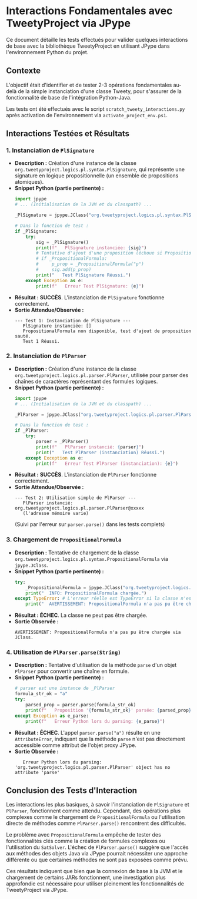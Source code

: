 # Interactions Fondamentales avec TweetyProject via JPype

Ce document détaille les tests effectués pour valider quelques interactions de base avec la bibliothèque TweetyProject en utilisant JPype dans l'environnement Python du projet.

## Contexte

L'objectif était d'identifier et de tester 2-3 opérations fondamentales au-delà de la simple instanciation d'une classe Tweety, pour s'assurer de la fonctionnalité de base de l'intégration Python-Java.

Les tests ont été effectués avec le script `scratch_tweety_interactions.py` après activation de l'environnement via `activate_project_env.ps1`.

## Interactions Testées et Résultats

### 1. Instanciation de `PlSignature`

*   **Description :** Création d'une instance de la classe `org.tweetyproject.logics.pl.syntax.PlSignature`, qui représente une signature en logique propositionnelle (un ensemble de propositions atomiques).
*   **Snippet Python (partie pertinente) :**
    ```python
    import jpype
    # ... (Initialisation de la JVM et du classpath) ...

    _PlSignature = jpype.JClass("org.tweetyproject.logics.pl.syntax.PlSignature")
    
    # Dans la fonction de test :
    if _PlSignature:
        try:
            sig = _PlSignature()
            print(f"   PlSignature instanciée: {sig}")
            # Tentative d'ajout d'une proposition (échoue si PropositionalFormula n'est pas chargée)
            # if _PropositionalFormula:
            #     p_prop = _PropositionalFormula("p")
            #     sig.add(p_prop)
            print("   Test PlSignature Réussi.")
        except Exception as e:
            print(f"   Erreur Test PlSignature: {e}")
    ```
*   **Résultat :** **SUCCÈS**. L'instanciation de `PlSignature` fonctionne correctement.
*   **Sortie Attendue/Observée :**
    ```
    --- Test 1: Instanciation de PlSignature ---
       PlSignature instanciée: []
       PropositionalFormula non disponible, test d'ajout de proposition sauté.
       Test 1 Réussi.
    ```

### 2. Instanciation de `PlParser`

*   **Description :** Création d'une instance de la classe `org.tweetyproject.logics.pl.parser.PlParser`, utilisée pour parser des chaînes de caractères représentant des formules logiques.
*   **Snippet Python (partie pertinente) :**
    ```python
    import jpype
    # ... (Initialisation de la JVM et du classpath) ...

    _PlParser = jpype.JClass("org.tweetyproject.logics.pl.parser.PlParser")

    # Dans la fonction de test :
    if _PlParser:
        try:
            parser = _PlParser()
            print(f"   PlParser instancié: {parser}")
            print("   Test PlParser (instanciation) Réussi.")
        except Exception as e:
            print(f"   Erreur Test PlParser (instanciation): {e}")
    ```
*   **Résultat :** **SUCCÈS**. L'instanciation de `PlParser` fonctionne correctement.
*   **Sortie Attendue/Observée :**
    ```
    --- Test 2: Utilisation simple de PlParser ---
       PlParser instancié: org.tweetyproject.logics.pl.parser.PlParser@xxxxx 
       (l'adresse mémoire varie)
    ```
    (Suivi par l'erreur sur `parser.parse()` dans les tests complets)


### 3. Chargement de `PropositionalFormula`

*   **Description :** Tentative de chargement de la classe `org.tweetyproject.logics.pl.syntax.PropositionalFormula` via `jpype.JClass`.
*   **Snippet Python (partie pertinente) :**
    ```python
    try:
        _PropositionalFormula = jpype.JClass("org.tweetyproject.logics.pl.syntax.PropositionalFormula")
        print("  INFO: PropositionalFormula chargée.")
    except TypeError: # L'erreur réelle est TypeError si la classe n'est pas trouvée
        print("  AVERTISSEMENT: PropositionalFormula n'a pas pu être chargée via JClass.")
    ```
*   **Résultat :** **ÉCHEC**. La classe ne peut pas être chargée.
*   **Sortie Observée :**
    ```
    AVERTISSEMENT: PropositionalFormula n'a pas pu être chargée via JClass.
    ```

### 4. Utilisation de `PlParser.parse(String)`

*   **Description :** Tentative d'utilisation de la méthode `parse` d'un objet `PlParser` pour convertir une chaîne en formule.
*   **Snippet Python (partie pertinente) :**
    ```python
    # parser est une instance de _PlParser
    formula_str_ok = "a" 
    try:
        parsed_prop = parser.parse(formula_str_ok) 
        print(f"   Proposition '{formula_str_ok}' parsée: {parsed_prop}")
    except Exception as e_parse:
        print(f"   Erreur Python lors du parsing: {e_parse}")
    ```
*   **Résultat :** **ÉCHEC**. L'appel `parser.parse("a")` résulte en une `AttributeError`, indiquant que la méthode `parse` n'est pas directement accessible comme attribut de l'objet proxy JPype.
*   **Sortie Observée :**
    ```
       Erreur Python lors du parsing: 'org.tweetyproject.logics.pl.parser.PlParser' object has no attribute 'parse'
    ```

## Conclusion des Tests d'Interaction

Les interactions les plus basiques, à savoir l'instanciation de `PlSignature` et `PlParser`, fonctionnent comme attendu. Cependant, des opérations plus complexes comme le chargement de `PropositionalFormula` ou l'utilisation directe de méthodes comme `PlParser.parse()` rencontrent des difficultés.

Le problème avec `PropositionalFormula` empêche de tester des fonctionnalités clés comme la création de formules complexes ou l'utilisation du `SatSolver`. L'échec de `PlParser.parse()` suggère que l'accès aux méthodes des objets Java via JPype pourrait nécessiter une approche différente ou que certaines méthodes ne sont pas exposées comme prévu.

Ces résultats indiquent que bien que la connexion de base à la JVM et le chargement de certains JARs fonctionnent, une investigation plus approfondie est nécessaire pour utiliser pleinement les fonctionnalités de TweetyProject via JPype.